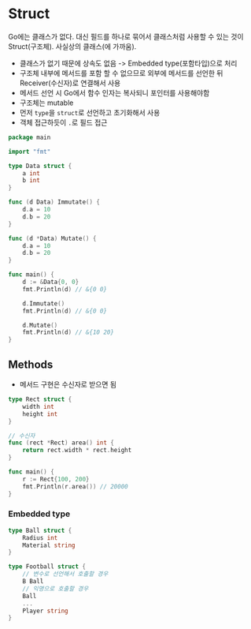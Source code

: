 # Struct
Go에는 클래스가 없다.
대신 필드를 하나로 묶어서 클래스처럼 사용할 수 있는 것이 Struct(구조체).
사실상의 클래스(에 가까움).

- 클래스가 없기 때문에 상속도 없음 -> Embedded type(포함타입)으로 처리
- 구조체 내부에 메서드를 포함 할 수 없으므로 외부에 메서드를 선언한 뒤 Receiver(수신자)로 연결해서 사용
- 메서드 선언 시 Go에서 함수 인자는 복사되니 포인터를 사용해야함
- 구조체는 mutable
- 먼저 `type`을 `struct`로 선언하고 초기화해서 사용
- 객체 접근하듯이 `.`로 필드 접근

```go
package main

import "fmt"

type Data struct {
    a int
    b int
}

func (d Data) Immutate() {
    d.a = 10
    d.b = 20
}

func (d *Data) Mutate() {
    d.a = 10
    d.b = 20
}

func main() {
    d := &Data{0, 0}
    fmt.Println(d) // &{0 0}

    d.Immutate()
    fmt.Println(d) // &{0 0}

    d.Mutate()
    fmt.Println(d) // &{10 20}
}
```

## Methods
- 메서드 구현은 수신자로 받으면 됨

```go
type Rect struct {
    width int
    height int
}

// 수신자
func (rect *Rect) area() int {
    return rect.width * rect.height
}

func main() {
    r := Rect{100, 200}
    fmt.Println(r.area()) // 20000
}
```

### Embedded type
```go
type Ball struct {
    Radius int
    Material string
}

type Football struct {
    // 변수로 선언해서 호출할 경우
    B Ball
    // 익명으로 호출할 경우
    Ball
    ...
    Player string
}
```